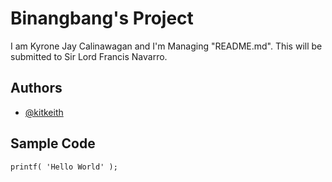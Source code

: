 # Binangbang's Project
I am Kyrone Jay Calinawagan and I'm Managing "README.md". This will be submitted to Sir Lord Francis Navarro.
## Authors
- [@kitkeith](https://github.com/kitkeith)
## Sample Code
`printf( 'Hello World' );`
